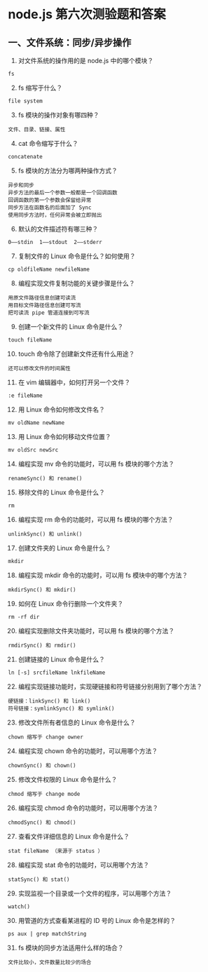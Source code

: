 # node.js 第六次测验题和答案

## 一、文件系统：同步/异步操作

1. 对文件系统的操作用的是 node.js 中的哪个模块？
```
fs
```
2. fs 缩写于什么？
```
file system
```
3. fs 模块的操作对象有哪四种？  
```
文件、目录、链接、属性
```
4. cat 命令缩写于什么？
```
concatenate
```
5. fs 模块的方法分为哪两种操作方式？
```
异步和同步
异步方法的最后一个参数一般都是一个回调函数
回调函数的第一个参数会保留给异常
同步方法在函数名的后面加了 Sync 
使用同步方法时，任何异常会被立即抛出
```
6. 默认的文件描述符有哪三种？
```
0——stdin  1——stdout  2——stderr
```
7. 复制文件的 Linux 命令是什么？如何使用？
```
cp oldfileName newfileName
```
8. 编程实现文件复制功能的关键步骤是什么？
```
用原文件路径信息创建可读流
用目标文件路径信息创建可写流
把可读流 pipe 管道连接到可写流
```
9. 创建一个新文件的 Linux 命令是什么？
```
touch fileName
```
10. touch 命令除了创建新文件还有什么用途？
```
还可以修改文件的时间属性
```
11. 在 vim 编辑器中，如何打开另一个文件？
```
:e fileName
```
12. 用 Linux 命令如何修改文件名？
```
mv oldName newName
```
13. 用 Linux 命令如何移动文件位置？
```
mv oldSrc newSrc
```
14. 编程实现 mv 命令的功能时，可以用 fs 模块的哪个方法？  
```
renameSync() 和 rename()
```
15. 移除文件的 Linux 命令是什么？  
```
rm
```
16. 编程实现 rm 命令的功能时，可以用 fs 模块的哪个方法？
```
unlinkSync() 和 unlink()
```
17. 创建文件夹的 Linux 命令是什么？
```
mkdir
```
18. 编程实现 mkdir 命令的功能时，可以用 fs 模块中的哪个方法？  
```
mkdirSync() 和 mkdir()
```
19. 如何在 Linux 命令行删除一个文件夹？
```
rm -rf dir
```
20. 编程实现删除文件夹功能时，可以用 fs 模块的哪个方法？
```
rmdirSync() 和 rmdir()
```
21. 创建链接的 Linux 命令是什么？
```
ln [-s] srcfileName lnkfileName
```
22. 编程实现链接功能时，实现硬链接和符号链接分别用到了哪个方法？
```
硬链接：linkSync() 和 link()
符号链接：symlinkSync() 和 symlink()
```
23. 修改文件所有者信息的 Linux 命令是什么？
```
chown 缩写于 change owner
```
24. 编程实现 chown 命令的功能时，可以用哪个方法？
```
chownSync() 和 chown()
```
25. 修改文件权限的 Linux 命令是什么？
```
chmod 缩写于 change mode
```
26. 编程实现 chmod 命令的功能时，可以用哪个方法？
```
chmodSync() 和 chmod()
```
27. 查看文件详细信息的 Linux 命令是什么？
```
stat fileName （来源于 status ）
```
28. 编程实现 stat 命令的功能时，可以用哪个方法？
```
statSync() 和 stat()
```
29. 实现监视一个目录或一个文件的程序，可以用哪个方法？
```
watch()
```
30. 用管道的方式查看某进程的 ID 号的 Linux 命令是怎样的？
```
ps aux | grep matchString
```
31. fs 模块的同步方法适用什么样的场合？
```
文件比较小，文件数量比较少的场合
```

